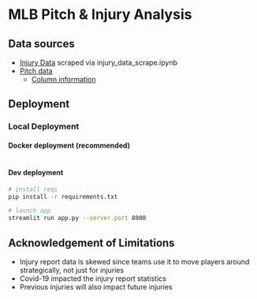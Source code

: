 # MLB Pitch & Injury Analysis

## Data sources
- [Injury Data](https://www.prosportstransactions.com/baseball/Search/SearchResults.php?Player=&Team=&BeginDate=1999-03-01&EndDate=2017-11-01&DLChkBx=yes&submit=Search&start=%22) scraped via injury_data_scrape.ipynb
- [Pitch data](https://baseballsavant.mlb.com/statcast_search?hfPT=&hfAB=&hfGT=R%7C&hfPR=&hfZ=&hfStadium=&hfBBL=&hfNewZones=&hfPull=&hfC=&hfSea=2024%7C&hfSit=&player_type=pitcher&hfOuts=&hfOpponent=&pitcher_throws=&batter_stands=&hfSA=&game_date_gt=&game_date_lt=&hfMo=&hfTeam=&home_road=&hfRO=&position=&hfInfield=&hfOutfield=&hfInn=&hfBBT=&hfFlag=&metric_1=&group_by=name&min_pitches=0&min_results=0&min_pas=0&sort_col=pitches&player_event_sort=api_p_release_speed&sort_order=desc#results)
  - [Column information](https://baseballsavant.mlb.com/csv-docs)


## Deployment

### Local Deployment

#### Docker deployment (recommended)
~~~bash

~~~

#### Dev deployment
~~~bash 
# install reqs
pip install -r requirements.txt

# launch app
streamlit run app.py --server.port 8000
~~~

## Acknowledgement of Limitations
- Injury report data is skewed since teams use it to move players around strategically, not just for injuries  
- Covid-19 impacted the injury report statistics
- Previous injuries will also impact future injuries
